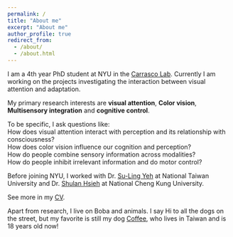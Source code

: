 ```yaml
---
permalink: /
title: "About me"
excerpt: "About me"
author_profile: true
redirect_from: 
  - /about/
  - /about.html
---
```


I am a 4th year PhD student at NYU in the [Carrasco Lab](https://wp.nyu.edu/carrascolab/). Currently I am working on the projects investigating the interaction between visual attention and adaptation. 

My primary research interests are **visual attention**, **Color vision**, **Multisensory integration** and **cognitive control**. 

<p> To be specific, I ask questions like:  
  <br> How does visual attention interact with perception and its relationship with consciousness?  
  <br> How does color vision influence our cognition and perception?
  <br> How do people combine sensory information across modalities?
  <br> How do people inhibit irrelevant information and do motor control? </p>


Before joining NYU, I worked with Dr. [Su-Ling Yeh](http://epa.psy.ntu.edu.tw/) at National Taiwan University and Dr. [Shulan Hsieh](http://140.116.183.157/Eindex.html) at National Cheng Kung University. 

See more in my [CV](http://hsinghaolee.github.io/files/HsingHaoLee_CV_2025.pdf).

Apart from research, I live on Boba and animals. I say Hi to all the dogs on the street, but my favorite is still my dog [Coffee](http://hsinghaolee.github.io/files/Coffee.jpeg), who lives in Taiwan and is 18 years old now!
